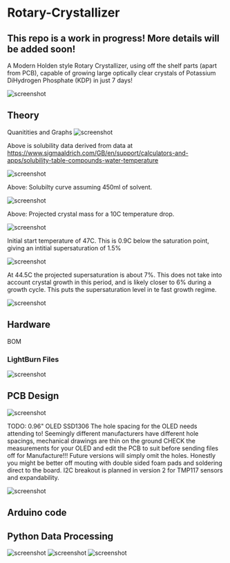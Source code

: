 # Rotary-Crystallizer

## This repo is a work in progress! More details will be added soon!

A Modern Holden style Rotary Crystallizer, using off the shelf parts (apart from PCB), capable of growing large optically clear crystals of Potassium DiHydrogen Phosphate (KDP) in just 7 days!

![screenshot](media/xtal.png)

## Theory

Quanitities and Graphs
![screenshot](graphs/sol1.PNG)

Above is solubility data derived from data at https://www.sigmaaldrich.com/GB/en/support/calculators-and-apps/solubility-table-compounds-water-temperature


![screenshot](graphs/sol2.PNG)

Above: Solubilty curve assuming 450ml of solvent.

![screenshot](graphs/sol3.PNG)

Above: Projected crystal mass for a 10C temperature drop.

![screenshot](graphs/sol4.PNG)

Initial start temperature of 47C. This is 0.9C below the saturation point, giving an intitial supersaturation of 1.5%

![screenshot](graphs/sol5.PNG)

At 44.5C the projected supersaturation is about 7%. This does not take into account crystal growth in this period, and is likely closer to 6% during a growth cycle. This puts the supersaturation level in te fast growth regime.

![screenshot](graphs/updated-curve.png)

## Hardware

BOM 

### LightBurn Files

![screenshot](lightburn/lightburn.png)

## PCB Design

![screenshot](pcb/pcbimg.png)

TODO:
0.96" OLED SSD1306
The hole spacing for the OLED needs attending to! Seemingly different manufacturers have different hole spacings, mechanical drawings are thin on the ground CHECK the measurements for your OLED and edit the PCB to suit before sending files off for Manufacture!!!
Future versions will simply omit the holes. Honestly you might be better off mouting with double sided foam pads and soldering direct to the board.
I2C breakout is planned in version 2 for TMP117 sensors and expandability.


![screenshot](pcb/3dpcbimg.png)

## Arduino code

## Python Data Processing

![screenshot](graphs/example-run.png)
![screenshot](graphs/example-oscillation.png)
![screenshot](graphs/example-error.png)




